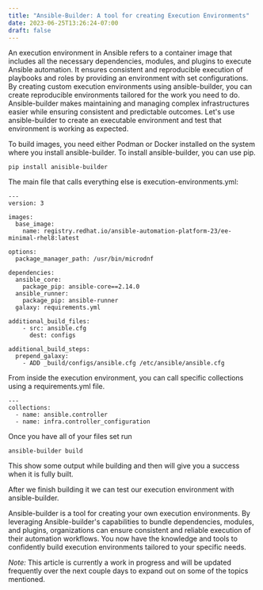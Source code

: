```yaml
---
title: "Ansible-Builder: A tool for creating Execution Environments"
date: 2023-06-25T13:26:24-07:00
draft: false
---
```

An execution environment in Ansible refers to a container image that includes all the necessary dependencies, modules, and plugins to execute Ansible automation. It ensures consistent and reproducible execution of playbooks and roles by providing an environment with set configurations. By creating custom execution environments using ansible-builder, you can create reproducible environments tailored for the work you need to do. Ansible-builder makes maintaining and managing complex infrastructures easier while ensuring consistent and predictable outcomes. Let's use ansible-builder to create an executable environment and test that environment is working as expected. 

To build images, you need either Podman or Docker installed on the system where you install ansible-builder. To install ansible-builder, you can use pip.

`pip install anisible-builder`

The main file that calls everything else is execution-environments.yml:

```
---
version: 3

images:
  base_image:
    name: registry.redhat.io/ansible-automation-platform-23/ee-minimal-rhel8:latest

options:
  package_manager_path: /usr/bin/microdnf

dependencies:
  ansible_core:
    package_pip: ansible-core==2.14.0
  ansible_runner:
    package_pip: ansible-runner
  galaxy: requirements.yml

additional_build_files:
    - src: ansible.cfg
      dest: configs

additional_build_steps:
  prepend_galaxy:
    - ADD _build/configs/ansible.cfg /etc/ansible/ansible.cfg
```

From inside the execution environment, you can call specific collections using a requirements.yml file.

```
---
collections:
  - name: ansible.controller
  - name: infra.controller_configuration
```

Once you have all of your files set run

`ansible-builder build`

This show some output while building and then will give you a success when it is fully built.

After we finish building it we can test our execution environment with ansible-builder.

Ansible-builder is a tool for creating your own execution environments. By leveraging Ansible-builder's capabilities to bundle dependencies, modules, and plugins, organizations can ensure consistent and reliable execution of their automation workflows. You now have the knowledge and tools to confidently build execution environments tailored to your specific needs.

_Note:_ This article is currently a work in progress and will be updated frequently over the next couple days to expand out on some of the topics mentioned.
